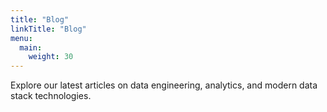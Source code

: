 ```yaml
---
title: "Blog"
linkTitle: "Blog"
menu:
  main:
    weight: 30
---
```


Explore our latest articles on data engineering, analytics, and modern data stack technologies.